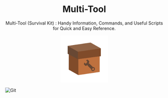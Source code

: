 <div align="center">
 
# Multi-Tool
Multi-Tool (Survival Kit) : Handy Information, Commands, and Useful Scripts for Quick and Easy Reference.
 
<img src="https://github.com/devartes/Multi-Tool/blob/main/images/svg/box.svg" width="150px" height="150px">
 
</div>

![Git](https://img.shields.io/badge/git-%23F05033.svg?style=for-the-badge&logo=git&logoColor=white)
